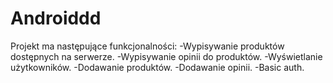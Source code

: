 # Androiddd
Projekt ma następujące funkcjonalności:
-Wypisywanie produktów dostępnych na serwerze.
-Wypisywanie opinii do produktów.
-Wyświetlanie użytkowników.
-Dodawanie produktów.
-Dodawanie opinii.
-Basic auth.
